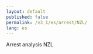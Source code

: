 ```yaml
---
layout: default
published: false
permalink: /v3_1/es/arrest/NZL/
lang: es
---
```


Arrest analysis NZL
